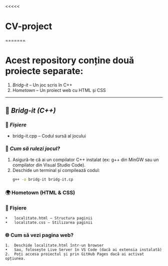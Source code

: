 <<<<<
# CV-project
=======



# Acest repository conține două proiecte separate:  

1. *Bridg-it* – Un joc scris în C++  
2. *Hometown* – Un proiect web cu HTML și CSS  

---

## 📌 *Bridg-it (C++)*  
### 📂 *Fișiere*  
- bridg-it.cpp – Codul sursă al jocului  

### 🚀 *Cum să rulezi jocul?*  
1. Asigură-te că ai un compilator C++ instalat (ex: g++ din MinGW sau un compilator din Visual Studio Code).  
2. Deschide un terminal și compilează codul:  
   ```sh
   g++ -o bridg-it bridg-it.cp

### 🌍 Hometown (HTML & CSS)

### 📂 Fișiere
	•	localitate.html – Structura paginii
	•	localitate.css – Stilizarea paginii

### 🌐 Cum să vezi pagina web?
	1.	Deschide localitate.html într-un browser
	•	Sau, folosește Live Server în VS Code (dacă ai extensia instalată)
	2.	Poți accesa proiectul și prin GitHub Pages dacă ai activat opțiunea.
